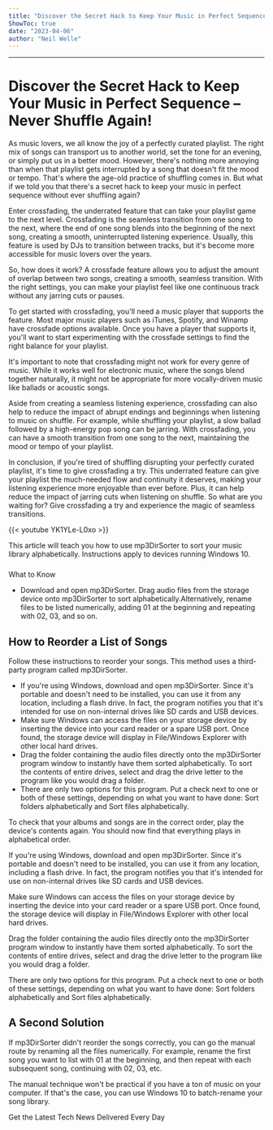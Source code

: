 ```yaml
---
title: "Discover the Secret Hack to Keep Your Music in Perfect Sequence – Never Shuffle Again!"
ShowToc: true 
date: "2023-04-06"
author: "Neil Welle"
---
```

*****
# Discover the Secret Hack to Keep Your Music in Perfect Sequence – Never Shuffle Again!

As music lovers, we all know the joy of a perfectly curated playlist. The right mix of songs can transport us to another world, set the tone for an evening, or simply put us in a better mood. However, there's nothing more annoying than when that playlist gets interrupted by a song that doesn't fit the mood or tempo. That's where the age-old practice of shuffling comes in. But what if we told you that there's a secret hack to keep your music in perfect sequence without ever shuffling again? 

Enter crossfading, the underrated feature that can take your playlist game to the next level. Crossfading is the seamless transition from one song to the next, where the end of one song blends into the beginning of the next song, creating a smooth, uninterrupted listening experience. Usually, this feature is used by DJs to transition between tracks, but it's become more accessible for music lovers over the years.

So, how does it work? A crossfade feature allows you to adjust the amount of overlap between two songs, creating a smooth, seamless transition. With the right settings, you can make your playlist feel like one continuous track without any jarring cuts or pauses.

To get started with crossfading, you'll need a music player that supports the feature. Most major music players such as iTunes, Spotify, and Winamp have crossfade options available. Once you have a player that supports it, you'll want to start experimenting with the crossfade settings to find the right balance for your playlist.

It's important to note that crossfading might not work for every genre of music. While it works well for electronic music, where the songs blend together naturally, it might not be appropriate for more vocally-driven music like ballads or acoustic songs.

Aside from creating a seamless listening experience, crossfading can also help to reduce the impact of abrupt endings and beginnings when listening to music on shuffle. For example, while shuffling your playlist, a slow ballad followed by a high-energy pop song can be jarring. With crossfading, you can have a smooth transition from one song to the next, maintaining the mood or tempo of your playlist.

In conclusion, if you're tired of shuffling disrupting your perfectly curated playlist, it's time to give crossfading a try. This underrated feature can give your playlist the much-needed flow and continuity it deserves, making your listening experience more enjoyable than ever before. Plus, it can help reduce the impact of jarring cuts when listening on shuffle. So what are you waiting for? Give crossfading a try and experience the magic of seamless transitions.

{{< youtube YK1YLe-L0xo >}} 




This article will teach you how to use mp3DirSorter to sort your music library alphabetically. Instructions apply to devices running Windows 10.

 
### 
What to Know
 
- Download and open mp3DirSorter. Drag audio files from the storage device onto mp3DirSorter to sort alphabetically.Alternatively, rename files to be listed numerically, adding 01 at the beginning and repeating with 02, 03, and so on.

 
##   How to Reorder a List of Songs  
 

Follow these instructions to reorder your songs. This method uses a third-party program called mp3DirSorter.

 
- If you're using Windows, download and open mp3DirSorter. Since it's portable and doesn't need to be installed, you can use it from any location, including a flash drive. In fact, the program notifies you that it's intended for use on non-internal drives like SD cards and USB devices.
 - Make sure Windows can access the files on your storage device by inserting the device into your card reader or a spare USB port. Once found, the storage device will display in File/Windows Explorer with other local hard drives.
 - Drag the folder containing the audio files directly onto the mp3DirSorter program window to instantly have them sorted alphabetically. To sort the contents of entire drives, select and drag the drive letter to the program like you would drag a folder.
 - There are only two options for this program. Put a check next to one or both of these settings, depending on what you want to have done: Sort folders alphabetically and Sort files alphabetically.

 

To check that your albums and songs are in the correct order, play the device's contents again. You should now find that everything plays in alphabetical order.

 

If you're using Windows, download and open mp3DirSorter. Since it's portable and doesn't need to be installed, you can use it from any location, including a flash drive. In fact, the program notifies you that it's intended for use on non-internal drives like SD cards and USB devices.

 

Make sure Windows can access the files on your storage device by inserting the device into your card reader or a spare USB port. Once found, the storage device will display in File/Windows Explorer with other local hard drives.

 

Drag the folder containing the audio files directly onto the mp3DirSorter program window to instantly have them sorted alphabetically. To sort the contents of entire drives, select and drag the drive letter to the program like you would drag a folder.

 

There are only two options for this program. Put a check next to one or both of these settings, depending on what you want to have done: Sort folders alphabetically and Sort files alphabetically.

 
##   A Second Solution  
 

If mp3DirSorter didn't reorder the songs correctly, you can go the manual route by renaming all the files numerically. For example, rename the first song you want to list with 01 at the beginning, and then repeat with each subsequent song, continuing with 02, 03, etc.

 
The manual technique won't be practical if you have a ton of music on your computer. If that's the case, you can use Windows 10 to batch-rename your song library.
 

Get the Latest Tech News Delivered Every Day




